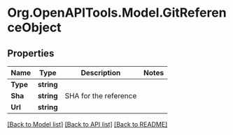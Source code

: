 # Org.OpenAPITools.Model.GitReferenceObject

## Properties

Name | Type | Description | Notes
------------ | ------------- | ------------- | -------------
**Type** | **string** |  | 
**Sha** | **string** | SHA for the reference | 
**Url** | **string** |  | 

[[Back to Model list]](../README.md#documentation-for-models) [[Back to API list]](../README.md#documentation-for-api-endpoints) [[Back to README]](../README.md)

